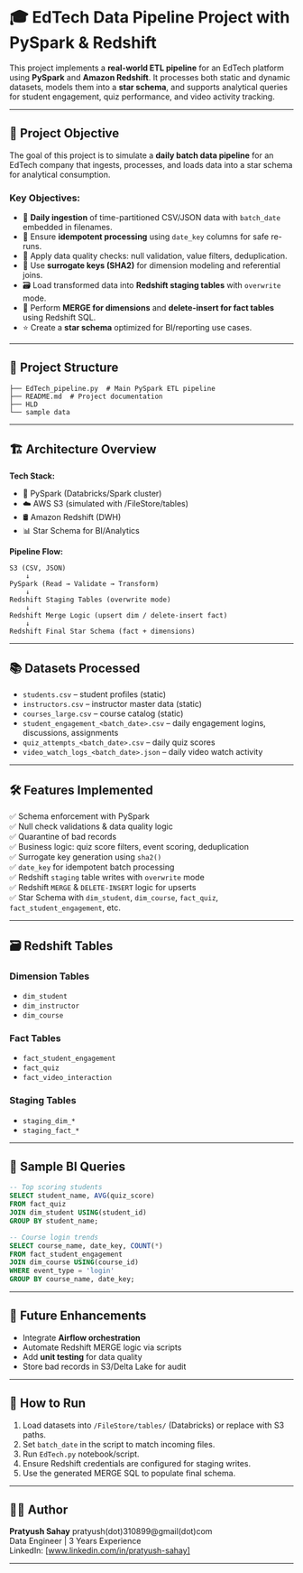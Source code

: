 
# 🎓 EdTech Data Pipeline Project with PySpark & Redshift

This project implements a **real-world ETL pipeline** for an EdTech platform using **PySpark** and **Amazon Redshift**. It processes both static and dynamic datasets, models them into a **star schema**, and supports analytical queries for student engagement, quiz performance, and video activity tracking.

---

## 🎯 Project Objective

The goal of this project is to simulate a **daily batch data pipeline** for an EdTech company that ingests, processes, and loads data into a star schema for analytical consumption.

### Key Objectives:

- 🔁 **Daily ingestion** of time-partitioned CSV/JSON data with `batch_date` embedded in filenames.
- 📅 Ensure **idempotent processing** using `date_key` columns for safe re-runs.
- 🧹 Apply data quality checks: null validation, value filters, deduplication.
- 🔐 Use **surrogate keys (SHA2)** for dimension modeling and referential joins.
- 🗃️ Load transformed data into **Redshift staging tables** with `overwrite` mode.
- 🔄 Perform **MERGE for dimensions** and **delete-insert for fact tables** using Redshift SQL.
- ⭐ Create a **star schema** optimized for BI/reporting use cases.

---

## 📁 Project Structure

```
├── EdTech_pipeline.py  # Main PySpark ETL pipeline
├── README.md  # Project documentation
├── HLD
└── sample data
```

---

## 🏗️ Architecture Overview

**Tech Stack:**
- 🧪 PySpark (Databricks/Spark cluster)
- ☁️ AWS S3 (simulated with /FileStore/tables)
- 🛢️ Amazon Redshift (DWH)
- 📊 Star Schema for BI/Analytics

**Pipeline Flow:**

```
S3 (CSV, JSON) 
    ↓
PySpark (Read → Validate → Transform)
    ↓
Redshift Staging Tables (overwrite mode)
    ↓
Redshift Merge Logic (upsert dim / delete-insert fact)
    ↓
Redshift Final Star Schema (fact + dimensions)
```

---

## 📚 Datasets Processed

- `students.csv` – student profiles (static)
- `instructors.csv` – instructor master data (static)
- `courses_large.csv` – course catalog (static)
- `student_engagement_<batch_date>.csv` – daily engagement logins, discussions, assignments
- `quiz_attempts_<batch_date>.csv` – daily quiz scores
- `video_watch_logs_<batch_date>.json` – daily video watch activity

---

## 🛠️ Features Implemented

✅ Schema enforcement with PySpark  
✅ Null check validations & data quality logic  
✅ Quarantine of bad records  
✅ Business logic: quiz score filters, event scoring, deduplication  
✅ Surrogate key generation using `sha2()`  
✅ `date_key` for idempotent batch processing  
✅ Redshift `staging` table writes with `overwrite` mode  
✅ Redshift `MERGE` & `DELETE-INSERT` logic for upserts  
✅ Star Schema with `dim_student`, `dim_course`, `fact_quiz`, `fact_student_engagement`, etc.

---

## 🗃️ Redshift Tables

### Dimension Tables
- `dim_student`
- `dim_instructor`
- `dim_course`

### Fact Tables
- `fact_student_engagement`
- `fact_quiz`
- `fact_video_interaction`

### Staging Tables
- `staging_dim_*`
- `staging_fact_*`

---

## 🧪 Sample BI Queries

```sql
-- Top scoring students
SELECT student_name, AVG(quiz_score) 
FROM fact_quiz 
JOIN dim_student USING(student_id)
GROUP BY student_name;

-- Course login trends
SELECT course_name, date_key, COUNT(*) 
FROM fact_student_engagement 
JOIN dim_course USING(course_id)
WHERE event_type = 'login'
GROUP BY course_name, date_key;
```

---

## 🚀 Future Enhancements

- Integrate **Airflow orchestration**
- Automate Redshift MERGE logic via scripts
- Add **unit testing** for data quality
- Store bad records in S3/Delta Lake for audit

---

## 📂 How to Run

1. Load datasets into `/FileStore/tables/` (Databricks) or replace with S3 paths.
2. Set `batch_date` in the script to match incoming files.
3. Run `EdTech.py` notebook/script.
4. Ensure Redshift credentials are configured for staging writes.
5. Use the generated MERGE SQL to populate final schema.

---

## 👨‍💻 Author

**Pratyush Sahay**
pratyush(dot)310899@gmail(dot)com  
Data Engineer | 3 Years Experience  
LinkedIn: [www.linkedin.com/in/pratyush-sahay]

---
